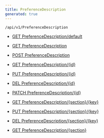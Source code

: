 ```yaml
---
title: PreferenceDescription
generated: true
---
```


```http
/api/v1/PreferenceDescription
```




* [GET PreferenceDescription/default](v1PreferenceDescription_DefaultPreferenceDescription.md)

* [GET PreferenceDescription](v1PreferenceDescription_GetAll.md)

* [POST PreferenceDescription](v1PreferenceDescription_PostPreferenceDescription.md)

* [GET PreferenceDescription/{id}](v1PreferenceDescription_GetPreferenceDescription.md)

* [PUT PreferenceDescription/{id}](v1PreferenceDescription_PutPreferenceDescription.md)

* [DEL PreferenceDescription/{id}](v1PreferenceDescription_DeletePreferenceDescription.md)

* [PATCH PreferenceDescription/{id}](v1PreferenceDescription_PatchPreferenceDescription.md)

* [GET PreferenceDescription/{section}/{key}](v1PreferenceDescription_GetFromSectionAndKey.md)

* [PUT PreferenceDescription/{section}/{key}](v1PreferenceDescription_SaveFromSectionAndKey.md)

* [DEL PreferenceDescription/{section}/{key}](v1PreferenceDescription_DeleteFromSectionAndKey.md)

* [GET PreferenceDescription/{section}](v1PreferenceDescription_GetAllFromSection.md)